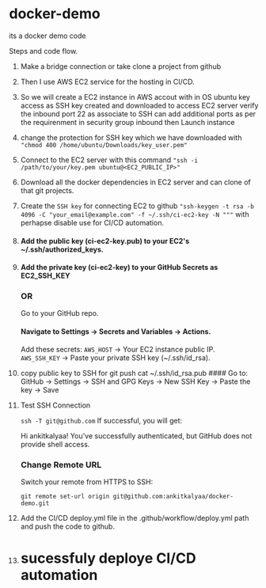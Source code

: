 # docker-demo
its a docker demo code

Steps and code flow.
1.  Make a bridge connection or take clone a project from github
2.  Then I use AWS EC2 service for the hosting in CI/CD.
3.  So we will create a EC2 instance in AWS accout with
    in OS ubuntu
   key access as SSH key created and downloaded to access EC2 server
   verify the inbound port 22 as associate to SSH
    can add additional ports as per the requirenment in security group inbound
   then Launch instance

4.  change the protection for SSH key which we have downloaded with `"chmod 400 /home/ubuntu/Downloads/key_user.pem"`
5.  Connect to the EC2 server with this command `"ssh -i /path/to/your/key.pem ubuntu@<EC2_PUBLIC_IP>"`
6.  Download all the docker dependencies in EC2 server and can clone of that git projects.
7.  Create the `SSH key` for connecting EC2 to github `"ssh-keygen -t rsa -b 4096 -C "your_email@example.com" -f ~/.ssh/ci-ec2-key -N """`  with perhapse disable use for CI/CD automation.
8.   #### Add the public key (ci-ec2-key.pub) to your EC2's ~/.ssh/authorized_keys.
9. 
    #### Add the private key (ci-ec2-key) to your GitHub Secrets as EC2_SSH_KEY
   
    ### OR
    Go to your GitHub repo.
    #### Navigate to Settings → Secrets and Variables → Actions.
    Add these secrets:
    `AWS_HOST` → Your EC2 instance public IP.   
    `AWS_SSH_KEY` → Paste your private SSH key (~/.ssh/id_rsa).

10.  copy public key to SSH for git push
    cat ~/.ssh/id_rsa.pub
    #### Go to: GitHub → Settings → SSH and GPG Keys → New SSH Key → Paste the key → Save
11. Test SSH Connection

    `ssh -T git@github.com`
    If successful, you will get:
    
    Hi ankitkalyaa! You've successfully authenticated, but GitHub does not provide shell access.
    ### Change Remote URL
    Switch your remote from HTTPS to SSH:

    `git remote set-url origin git@github.com:ankitkalyaa/docker-demo.git`

12.  Add the CI/CD deploy.yml file in the .github/workflow/deploy.yml path and push the code to github.
13.  # sucessfuly deploye CI/CD automation 
